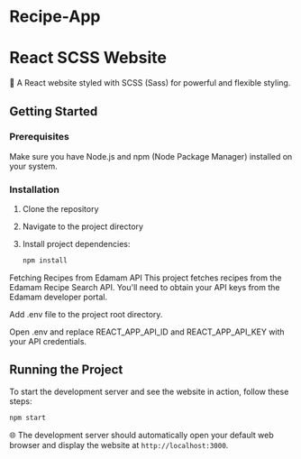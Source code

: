 # Recipe-App

# React SCSS Website

🚀 A React website styled with SCSS (Sass) for powerful and flexible styling.

## Getting Started

### Prerequisites

Make sure you have Node.js and npm (Node Package Manager) installed on your system.

### Installation

1. Clone the repository

2. Navigate to the project directory

3. Install project dependencies:

   ```bash
   npm install
   ```
Fetching Recipes from Edamam API
This project fetches recipes from the Edamam Recipe Search API. You'll need to obtain your API keys from the Edamam developer portal.

Add .env file to the project root directory.

Open .env and replace REACT_APP_API_ID and REACT_APP_API_KEY with your API credentials.

## Running the Project

To start the development server and see the website in action, follow these steps:

```bash
npm start
```

🌐 The development server should automatically open your default web browser and display the website at `http://localhost:3000`.

